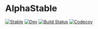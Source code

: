 # AlphaStable

[![Stable](https://img.shields.io/badge/docs-stable-blue.svg)](https://baggepinnen.github.io/AlphaStable.jl/stable)
[![Dev](https://img.shields.io/badge/docs-dev-blue.svg)](https://baggepinnen.github.io/AlphaStable.jl/dev)
[![Build Status](https://travis-ci.com/baggepinnen/AlphaStable.jl.svg?branch=master)](https://travis-ci.com/baggepinnen/AlphaStable.jl)
[![Codecov](https://codecov.io/gh/baggepinnen/AlphaStable.jl/branch/master/graph/badge.svg)](https://codecov.io/gh/baggepinnen/AlphaStable.jl)
